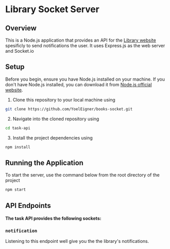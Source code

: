 # Library Socket Server

## Overview
This is a Node.js application that provides an API for the [Library website](https://github.com/YoelEigner/books) spesificly to send notifications the user. It uses Express.js as the web server and Socket.io

## Setup
Before you begin, ensure you have Node.js installed on your machine. If you don't have Node.js installed, you can download it from [Node.js official website](https://nodejs.org/).

1. Clone this repository to your local machine using 
```bash
git clone https://github.com/YoelEigner/books-socket.git
```
2. Navigate into the cloned repository using 
```bash
cd task-api
```
3. Install the project dependencies using
```bash
npm install
```

## Running the Application
To start the server, use the command below from the root directory of the project
```bash
npm start
```

## API Endpoints

#### The task API provides the following sockets:
### `notification`
Listening to this endpoint well give you the the library's notifications.
